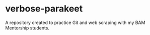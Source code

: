 # verbose-parakeet
A repository created to practice Git and web scraping with my BAM Mentorship students. 
